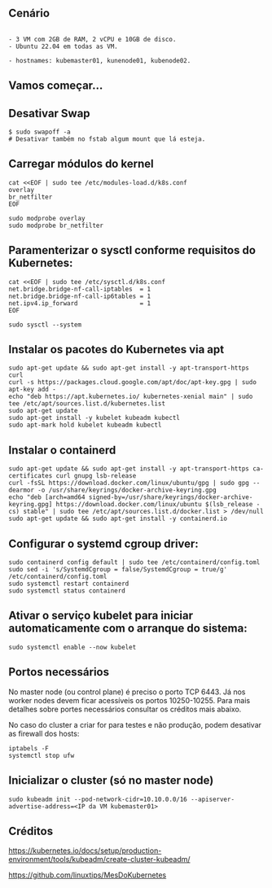 ## Cenário

```

- 3 VM com 2GB de RAM, 2 vCPU e 10GB de disco.
- Ubuntu 22.04 em todas as VM.

- hostnames: kubemaster01, kunenode01, kubenode02.

```
## Vamos começar...

## Desativar Swap

```
$ sudo swapoff -a
# Desativar também no fstab algum mount que lá esteja.
```

## Carregar módulos do kernel 

```
cat <<EOF | sudo tee /etc/modules-load.d/k8s.conf
overlay
br_netfilter
EOF

sudo modprobe overlay
sudo modprobe br_netfilter
```

## Paramenterizar o sysctl conforme requisitos do Kubernetes:

```
cat <<EOF | sudo tee /etc/sysctl.d/k8s.conf
net.bridge.bridge-nf-call-iptables  = 1
net.bridge.bridge-nf-call-ip6tables = 1
net.ipv4.ip_forward                 = 1
EOF

sudo sysctl --system
```

## Instalar os pacotes do Kubernetes via apt

```
sudo apt-get update && sudo apt-get install -y apt-transport-https curl
curl -s https://packages.cloud.google.com/apt/doc/apt-key.gpg | sudo apt-key add -
echo "deb https://apt.kubernetes.io/ kubernetes-xenial main" | sudo tee /etc/apt/sources.list.d/kubernetes.list
sudo apt-get update
sudo apt-get install -y kubelet kubeadm kubectl
sudo apt-mark hold kubelet kubeadm kubectl
```

## Instalar o containerd

```
sudo apt-get update && sudo apt-get install -y apt-transport-https ca-certificates curl gnupg lsb-release
curl -fsSL https://download.docker.com/linux/ubuntu/gpg | sudo gpg --dearmor -o /usr/share/keyrings/docker-archive-keyring.gpg
echo "deb [arch=amd64 signed-by=/usr/share/keyrings/docker-archive-keyring.gpg] https://download.docker.com/linux/ubuntu $(lsb_release -cs) stable" | sudo tee /etc/apt/sources.list.d/docker.list > /dev/null
sudo apt-get update && sudo apt-get install -y containerd.io
```


## Configurar o systemd cgroup driver:

```
sudo containerd config default | sudo tee /etc/containerd/config.toml
sudo sed -i 's/SystemdCgroup = false/SystemdCgroup = true/g' /etc/containerd/config.toml
sudo systemctl restart containerd
sudo systemctl status containerd
```

## Ativar o serviço kubelet para iniciar automaticamente com o arranque do sistema:

```
sudo systemctl enable --now kubelet
```

## Portos necessários

No master node (ou control plane) é preciso o porto TCP 6443. Já nos worker nodes devem ficar acessíveis os portos 10250-10255. Para mais detalhes sobre portes necessários consultar os créditos mais abaixo.

No caso do cluster a criar for para testes e não produção, podem desativar as firewall dos hosts:

```
iptabels -F
systemctl stop ufw
```

## Inicializar o cluster (só no master node)

```
sudo kubeadm init --pod-network-cidr=10.10.0.0/16 --apiserver-advertise-address=<IP da VM kubemaster01>
```



## Créditos

https://kubernetes.io/docs/setup/production-environment/tools/kubeadm/create-cluster-kubeadm/

https://github.com/linuxtips/MesDoKubernetes


